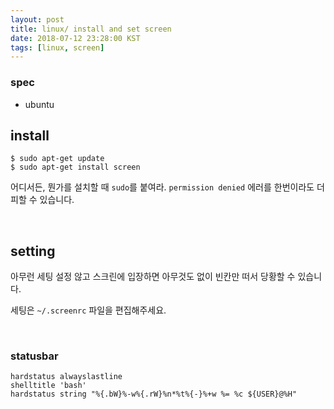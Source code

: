 ```yaml
---
layout: post
title: linux/ install and set screen
date: 2018-07-12 23:28:00 KST
tags: [linux, screen]
---
```


### spec

- ubuntu


## install

```shell
$ sudo apt-get update
$ sudo apt-get install screen
```
어디서든, 뭔가를 설치할 때 `sudo`를 붙여라. `permission denied` 에러를 한번이라도 더 피할 수 있습니다.

<br>

## setting

아무런 세팅 설정 않고 스크린에 입장하면 아무것도 없이 빈칸만 떠서 당황할 수 있습니다. 

세팅은 `~/.screenrc` 파일을 편집해주세요.

<br>

### statusbar

```
hardstatus alwayslastline
shelltitle 'bash'
hardstatus string "%{.bW}%-w%{.rW}%n*%t%{-}%+w %= %c ${USER}@%H"
```
